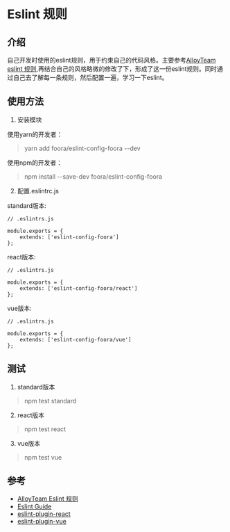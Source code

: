 # Eslint 规则

## 介绍

自己开发时使用的eslint规则，用于约束自己的代码风格。主要参考[AlloyTeam eslint 规则](https://github.com/AlloyTeam/eslint-config-alloy),再结合自己的风格略微的修改了下，形成了这一份eslint规则。同时通过自己去了解每一条规则，然后配置一遍，学习一下eslint。

## 使用方法

1. 安装模块

使用yarn的开发者：
> yarn add foora/eslint-config-foora --dev

使用npm的开发者：

> npm install --save-dev foora/eslint-config-foora

2. 配置.eslintrc.js

standard版本:
```
// .eslintrs.js

module.exports = {
    extends: ['eslint-config-foora']
};
```
react版本:
```
// .eslintrs.js

module.exports = {
    extends: ['eslint-config-foora/react']
};
```
vue版本:
```
// .eslintrs.js

module.exports = {
    extends: ['eslint-config-foora/vue']
};
```
## 测试

1. standard版本

> npm test standard

2. react版本

> npm test react

3. vue版本

> npm test vue

## 参考
- [AlloyTeam Eslint 规则](https://github.com/AlloyTeam/eslint-config-alloy)
- [Eslint Guide](https://eslint.org/)
- [eslint-plugin-react](https://github.com/yannickcr/eslint-plugin-react)
- [eslint-plugin-vue](https://github.com/vuejs/eslint-plugin-vue)